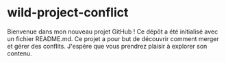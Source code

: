 # wild-project-conflict
Bienvenue dans mon nouveau projet GitHub ! Ce dépôt a été initialisé avec un fichier README.md.
Ce projet a pour but de découvrir comment merger et gérer des conflits. 
J'espère que vous prendrez plaisir à explorer son contenu.
